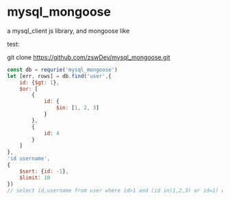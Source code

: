 # mysql_mongoose
a mysql_client js library, and mongoose like

test:

git clone https://github.com/zswDev/mysql_mongoose.git

```javascript
const db = requrie('mysql_mongoose')
let [err, rows] = db.find('user',{
    id: {$gt: 1},
    $or: [
        {
            id: {
                $in: [1, 2, 3]
            }
        },
        {
            id: 4    
        }
    ]
},
'id username',
{
    $sort: {id: -1},
    $limit: 10
})
// select id,username from user where id>1 and (id in(1,2,3) or id=1) order by id desc limit 10
```